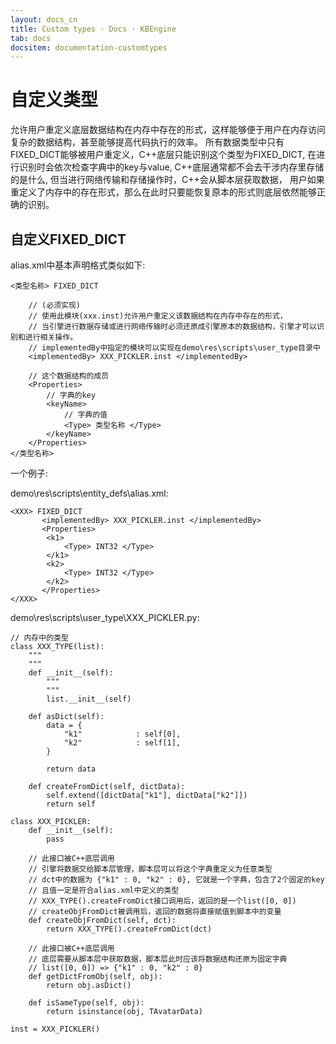 ```yaml
---
layout: docs_cn
title: Custom types · Docs · KBEngine
tab: docs
docsitem: documentation-customtypes
---
```


自定义类型
====================

允许用户重定义底层数据结构在内存中存在的形式，这样能够便于用户在内存访问复杂的数据结构，甚至能够提高代码执行的效率。
所有数据类型中只有FIXED_DICT能够被用户重定义，C++底层只能识别这个类型为FIXED_DICT, 在进行识别时会依次检查字典中的key与value, 
C++底层通常都不会去干涉内存里存储的是什么, 但当进行网络传输和存储操作时，C++会从脚本层获取数据，
用户如果重定义了内存中的存在形式，那么在此时只要能恢复原本的形式则底层依然能够正确的识别。

自定义FIXED_DICT
-----------------------

alias.xml中基本声明格式类似如下:

	<类型名称> FIXED_DICT

		// (必须实现)
		// 使用此模块(xxx.inst)允许用户重定义该数据结构在内存中存在的形式，
		// 当引擎进行数据存储或进行网络传输时必须还原成引擎原本的数据结构，引擎才可以识别和进行相关操作。
		// implementedBy中指定的模块可以实现在demo\res\scripts\user_type目录中
		<implementedBy> XXX_PICKLER.inst </implementedBy>

		// 这个数据结构的成员
		<Properties>
			// 字典的key
			<keyName> 
				// 字典的值
				<Type> 类型名称 </Type>
			</keyName>
		</Properties>
	</类型名称>


一个例子:

demo\res\scripts\entity_defs\alias.xml:

	<XXX> FIXED_DICT
	       <implementedBy> XXX_PICKLER.inst </implementedBy>
	       <Properties>
			<k1> 
				<Type> INT32 </Type>
			</k1>
			<k2> 
				<Type> INT32 </Type>
			</k2>
	       </Properties>
	</XXX>

demo\res\scripts\user_type\XXX_PICKLER.py:

	// 内存中的类型
	class XXX_TYPE(list):
		"""
		"""
		def __init__(self):
			"""
			"""
			list.__init__(self)
			
		def asDict(self):
			data = {
				"k1"			: self[0],
				"k2"			: self[1],
			}
			
			return data

		def createFromDict(self, dictData):
			self.extend([dictData["k1"], dictData["k2"]])
			return self

	class XXX_PICKLER:
		def __init__(self):
			pass
		
		// 此接口被C++底层调用
		// 引擎将数据交给脚本层管理，脚本层可以将这个字典重定义为任意类型
		// dct中的数据为 {"k1" : 0, "k2" : 0}, 它就是一个字典，包含了2个固定的key
		// 且值一定是符合alias.xml中定义的类型
		// XXX_TYPE().createFromDict接口调用后，返回的是一个list([0, 0])
		// createObjFromDict被调用后，返回的数据将直接赋值到脚本中的变量
		def createObjFromDict(self, dct):
			return XXX_TYPE().createFromDict(dct)
		
		// 此接口被C++底层调用
		// 底层需要从脚本层中获取数据，脚本层此时应该将数据结构还原为固定字典
		// list([0, 0]) => {"k1" : 0, "k2" : 0}
		def getDictFromObj(self, obj):
			return obj.asDict()

		def isSameType(self, obj):
			return isinstance(obj, TAvatarData)

	inst = XXX_PICKLER()